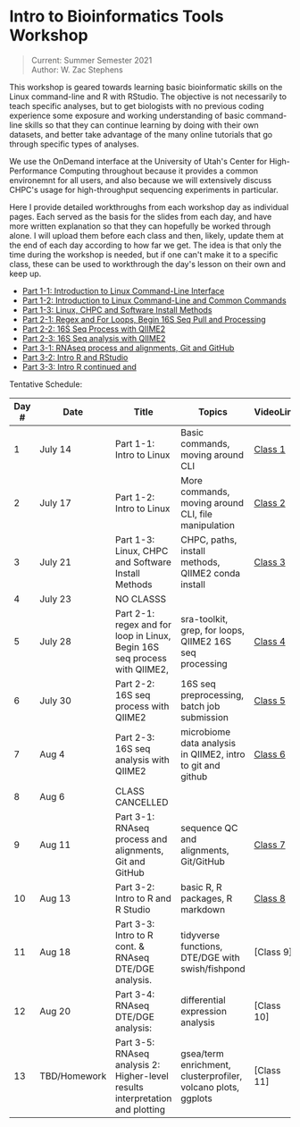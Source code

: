 # Intro to Bioinformatics Tools Workshop
> Current: Summer Semester 2021 \
> Author: W. Zac Stephens

This workshop is geared towards learning basic bioinformatic skills on the Linux command-line and R with RStudio. The objective is not necessarily to teach specific analyses, but to get biologists with no previous coding experience some exposure and working understanding of basic command-line skills so that they can continue learning by doing with their own datasets, and better take advantage of the many online tutorials that go through specific types of analyses.

We use the OnDemand interface at the University of Utah's Center for High-Performance Computing throughout because it provides a common environemnt for all users, and also because we will extensively discuss CHPC's usage for high-throughput sequencing experiments in particular.

Here I provide detailed workthroughs from each workshop day
as individual pages. Each served as the basis for the slides from each day, and have more written explanation so that they can hopefully be worked through alone. I will upload them before each class and then, likely, update them at the end of each day according to how far we get. The idea is that only the time during the workshop is needed, but if one can't make it to a specific class, these can be used to workthrough the day's lesson on their own and keep up.

- [Part 1-1: Introduction to Linux Command-Line Interface](https://github.com/wzacs1/BioinfWorkshop/blob/master/Workthroughs/Part1-1_IntroToLinuxCLI.md)
- [Part 1-2: Introduction to Linux Command-Line and Common Commands](https://github.com/wzacs1/BioinfWorkshop/blob/master/Workthroughs/Part1-2_IntroToLinux.md)
- [Part 1-3: Linux, CHPC and Software Install Methods](https://github.com/wzacs1/BioinfWorkshop/blob/master/Workthroughs/Part1-3_CHPCandLinuxContinued.md)
- [Part 2-1: Regex and For Loops, Begin 16S Seq Pull and Processing](https://github.com/wzacs1/BioinfWorkshop/blob/master/Workthroughs/Part2-1_SRAPull_16SseqProcessQiiime2.md)
- [Part 2-2: 16S Seq Process with QIIME2](https://github.com/wzacs1/BioinfWorkshop/blob/master/Workthroughs/Part2-2_16SseqProcessQiime2.md)
- [Part 2-3: 16S Seq analysis with QIIME2](https://github.com/wzacs1/BioinfWorkshop/blob/master/Workthroughs/Part2-3_16SseqAnalysis.md)
- [Part 3-1: RNAseq process and alignments, Git and GitHub](https://github.com/wzacs1/BioinfWorkshop/blob/master/Workthroughs/Part3-1_RNASeq_Alignments2GitIntro.md)
- [Part 3-2: Intro R and RStudio](https://github.com/wzacs1/BioinfWorkshop/blob/master/Workthroughs/Part3-2_IntroRStudio.md)
- [Part 3-3: Intro R continued and ](https://github.com/wzacs1/BioinfWorkshop/blob/master/Workthroughs/Part3-3_IntroRCont_DE.md)

Tentative Schedule:

Day #  |  Date  | Title  | Topics | VideoLink
------ | ------ | ------ | ----- | -----
1 | July 14 | Part 1-1: Intro to Linux | Basic commands, moving around CLI |  [Class 1 ]( https://www.youtube.com/playlist?list=PL_Pe_9PaIEBN-MDiucIgx4sR1NLbneDDE)
2 | July 17 | Part 1-2: Intro to Linux | More commands, moving around CLI, file manipulation | [Class 2](https://www.youtube.com/watch?v=8xwjIng3LrE&list=PL_Pe_9PaIEBN-MDiucIgx4sR1NLbneDDE&index=2)
3 | July 21 | Part 1-3: Linux, CHPC and Software Install Methods |  CHPC, paths, install methods, QIIME2 conda install | [Class 3](https://www.youtube.com/playlist?list=PL_Pe_9PaIEBN-MDiucIgx4sR1NLbneDDE)
4 | July 23 | NO CLASSS |
5 | July 28 | Part 2-1: regex and for loop in Linux, Begin 16S seq process with QIIME2,  | sra-toolkit, grep, for loops, QIIME2 16S seq processing | [Class 4](https://www.youtube.com/watch?v=xfRUAr7F0BE&list=PL_Pe_9PaIEBN-MDiucIgx4sR1NLbneDDE&index=4)
6 | July 30 | Part 2-2: 16S seq process with QIIME2 | 16S seq preprocessing, batch job submission | [Class 5](https://www.youtube.com/watch?v=ujmYcYiC6Ls&list=PL_Pe_9PaIEBN-MDiucIgx4sR1NLbneDDE&index=5)
7 | Aug 4 | Part 2-3: 16S seq analysis with QIIME2 | microbiome data analysis in QIIME2, intro to git and github | [Class 6](https://www.youtube.com/watch?v=dSmLceHxSiU&list=PL_Pe_9PaIEBN-MDiucIgx4sR1NLbneDDE&index=6)
8 | Aug 6 | CLASS CANCELLED  |   |
9 | Aug 11 | Part 3-1: RNAseq process and alignments, Git and GitHub | sequence QC and alignments, Git/GitHub | [Class 7](https://www.youtube.com/watch?v=aEjxUhSzuWE&list=PL_Pe_9PaIEBN-MDiucIgx4sR1NLbneDDE&index=7)
10 | Aug 13 | Part 3-2: Intro to R and R Studio | basic R, R packages, R markdown | [Class 8](https://www.youtube.com/watch?v=gOma0g91o9w&list=PL_Pe_9PaIEBN-MDiucIgx4sR1NLbneDDE&index=8)
11 | Aug 18 | Part 3-3: Intro to R cont. & RNAseq DTE/DGE analysis. | tidyverse functions, DTE/DGE with swish/fishpond | [Class 9]
12 | Aug 20 | Part 3-4: RNAseq DTE/DGE analysis: | differential expression analysis | [Class 10]
13 | TBD/Homework | Part 3-5: RNAseq analysis 2: Higher-level results interpretation and plotting | gsea/term enrichment, clusterprofiler, volcano plots, ggplots | [Class 11]
